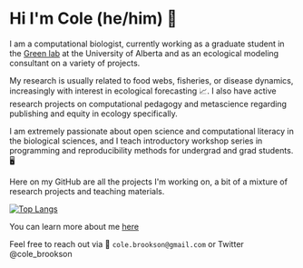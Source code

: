 # Hi I'm Cole (he/him) 👋 

I am a computational biologist, currently working as a graduate student in the [Green lab](https://greenlab.ca/) at the University of Alberta and as an ecological modeling consultant on a variety of projects. 

My research is usually related to food webs, fisheries, or disease dynamics, increasingly with interest in ecological forecasting 📈. I also have active research projects on computational pedagogy and metascience regarding publishing and equity in ecology specifically. 

I am extremely passionate about open science and computational literacy in the biological sciences, and I teach introductory workshop series in programming and reproducibility methods for undergrad and grad students. 🖥️

Here on my GitHub are all the projects I'm working on, a bit of a mixture of research projects and teaching materials. 

[![Top Langs](https://github-readme-stats.vercel.app/api/top-langs/?username=colebrookson)](https://github.com/anuraghazra/github-readme-stats)

You can learn more about me [here](https://colebrookson.com)

Feel free to reach out via 📧 `cole.brookson@gmail.com` or Twitter @cole_brookson 


